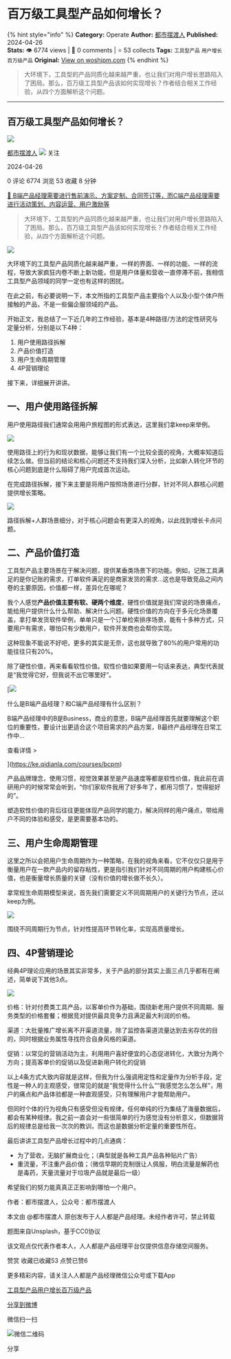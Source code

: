 # 百万级工具型产品如何增长？
{% hint style="info" %}
**Category:** Operate
**Author:** [都市摆渡人](https://www.woshipm.com/u/1301359)
**Published:** 2024-04-26  
**Stats:** 👁️ 6774 views | 💬 0 comments | ⭐ 53 collects
**Tags:** `工具型产品` `用户增长` `百万级产品`
**Original:** [View on woshipm.com](https://www.woshipm.com/operate/6039928.html)
{% endhint %}
> 大环境下，工具型的产品同质化越来越严重，也让我们对用户增长思路陷入了困局。那么，百万级工具型产品该如何实现增长？作者结合相关工作经验，从四个方面解析这个问题。

---

## 百万级工具型产品如何增长？

[![](https://static.woshipm.com/view/woshipm_api_def_20240830180202_5595.jpg?imageView2/1/w/72/h/72/q/100)](https://www.woshipm.com/u/1301359)

[都市摆渡人](https://www.woshipm.com/u/1301359) ![](https://static.woshipm.com/tag/1121_1@2x.png) 关注

2024-04-26

0 评论 6774 浏览 53 收藏 8 分钟

[🔗 B端产品经理需要进行售前演示、方案定制、合同签订等，而C端产品经理需要进行活动策划、内容运营、用户激励等](https://ke.qidianla.com/courses/bcpm)

> 大环境下，工具型的产品同质化越来越严重，也让我们对用户增长思路陷入了困局。那么，百万级工具型产品该如何实现增长？作者结合相关工作经验，从四个方面解析这个问题。

![](https://image.woshipm.com/2023/04/13/07803bcc-d9de-11ed-8fc2-00163e0b5ff3.jpg)

大环境下的工具型产品同质化越来越严重，一样的界面、一样的功能、一样的流程，导致大家疯狂内卷不断上新功能，但是用户体量和营收一直停滞不前，我相信工具型产品领域的同学一定也有这样的困扰。

在此之前，有必要说明一下，本文所指的工具型产品主要指个人以及小型个体户所接触的产品，不是一些偏企服领域的产品。

开始正文，我总结了一下近几年的工作经验，基本是4种路径/方法的定性研究与定量分析，分别是以下4种：

1.  用户使用路径拆解
2.  产品价值打造
3.  用户生命周期管理
4.  4P营销理论

接下来，详细展开讲讲。

## 一、用户使用路径拆解

用户使用路径我们通常会用用户旅程图的形式表达，这里我们拿keep来举例。

![](https://image.woshipm.com/2024/04/26/135d508e-032b-11ef-a39f-00163e0b5ff3.png)

使用路径上的行为和现状数据，能够让我们有一个比较全面的视角，大概率知道后续怎么做。但当前的结论和核心问题还不支持我们深入分析，比如新人转化环节的核心问题到底是什么阻碍了用户完成首次运动。

在完成路径拆解，接下来主要是将用户按照场景进行分群，针对不同人群核心问题提供增长策略。

![](https://image.woshipm.com/2024/04/26/1893fe5e-032b-11ef-a94f-00163e0b5ff3.png)

路径拆解+人群场景细分，对于核心问题会有更深入的视角，以此找到增长卡点问题。

## 二、产品价值打造

工具型产品主要场景在于解决问题，提供某垂类场景下的功能。例如，记账工具满足的是你记账的需求，打单软件满足的是商家发货的需求…这也是导致竞品之间内卷的主要原因，价值都一样，差异化在哪呢？

我个人感觉**产品价值主要有软、硬两个维度**，硬性价值就是我们常说的场景痛点，能给用户提供什么什么帮助、解决什么问题。硬性价值的方向在于多元化场景覆盖，拿打单发货软件举例，单单只是一个订单检索排序场景，能有十多种方式，只要用户有需求，哪怕只有少数用户，软件开发商也会帮你实现。

这种现象不能说不好吧，更多的其实是无奈，这也就导致了80%的用户常用的功能往往只有20%。

除了硬性价值，再来看看软性价值。软性价值如果要用一句话来表达，典型代表就是“我觉得它好，但我说不出它哪里好”。

[![](https://image.woshipm.com/2023/07/27/6f50fd24-2c7f-11ee-875d-00163e0b5ff3.png)

什么是B端产品经理？和C端产品经理有什么区别？

B端产品经理中的B是Business，商业的意思，B端产品经理首先就要理解这个职位的重要性，要设计出更适合这个项目需求的产品方案，B最终产品经理在日常工作中...

查看详情 >

](https://ke.qidianla.com/courses/bcpm)

产品品牌理念，使用习惯，视觉效果甚至是产品速度等都是软性价值，我此前在调研用户的时候常常会听到，“你们家软件我用了好多年了，都用习惯了，觉得挺好的”。

塑造软性价值的背后往往更能体现产品同学的能力，解决同样的用户痛点，带给用户不同的体验和感受，是更需要基本功的。

## 三、用户生命周期管理

这里之所以会把用户生命周期作为一种策略，在我的视角来看，它不仅仅只是用于衡量用户在一款产品内的留存粘性，更是指引我们针对不同周期的用户构建核心价值，也是衡量增长质量的关键（没有价值的增长做不长久）。

拿常规生命周期模型来说，首先我们需要定义不同周期用户的关键行为节点，还以keep为例。

![](https://image.woshipm.com/2024/04/26/271c8f7c-032b-11ef-b9e3-00163e0b5ff3.png)

围绕不同周期行为节点，针对性提高环节转化率，实现高质量增长。

## 四、4P营销理论

经典4P理论应用的场景其实非常多，关于产品的部分其实上面三点几乎都有在阐述，简单说下其他3点。

![](https://image.woshipm.com/2024/04/26/314721ba-032b-11ef-bc97-00163e0b5ff3.png)

价格：针对付费类工具产品，以客单价作为基础，围绕新老用户提供不同周期、服务类型的价格套餐；根据竞对提供最具竞争力且满足最大利润的价格。

渠道：大批量推广增长离不开渠道流量，除了监控各渠道流量达到去劣存优的目的，同时根据业务属性寻找符合自身风格的渠道。

促销：以常见的营销活动为主，利用用户喜好便宜的心态促进转化，大致分为两个方向；提高客单价的促销以及促进新用户转化的促销

以上4条方式大致内容就是这样，但我为什么强调用定性和定量作为分析手段，定性是一种人的主观感受，很常见的就是“我觉得什么什么”“我感觉怎么怎么样”，用户的痛点和产品体验都是一种直观感受，只有理解用户才能帮助用户。

但同时个体的行为视角只有感受但没有规律，任何单纯的行为集结了海量数据后，都会有某种规律。我之前一直会对一些很简单的行为感觉没有分析意义，但数据背后的规律总是给我一次次的教训，而这也是数据分析定量的重要性所在。

最后讲讲工具型产品增长过程中的几点通病：

*   为了营收，无脑扩展商业化；（典型就是各种工具产品各种贴片广告）
*   重流量，不注重产品价值；（微信早期的克制很让人佩服，明白流量是解药也是毒药，天量流量对于垃圾产品就是最后一级）

希望我们的努力能真真正正影响到哪怕一个用户​。

作者：都市摆渡人，公众号：都市摆渡人

本文由 @都市摆渡人 原创发布于人人都是产品经理。未经作者许可，禁止转载

题图来自Unsplash，基于CC0协议

该文观点仅代表作者本人，人人都是产品经理平台仅提供信息存储空间服务。

赞赏 收藏已收藏53 点赞已赞6

更多精彩内容，请关注人人都是产品经理微信公众号或下载App

[工具型产品](https://www.woshipm.com/tag/%e5%b7%a5%e5%85%b7%e5%9e%8b%e4%ba%a7%e5%93%81)[用户增长](https://www.woshipm.com/tag/%e7%94%a8%e6%88%b7%e5%a2%9e%e9%95%bf)[百万级产品](https://www.woshipm.com/tag/%e7%99%be%e4%b8%87%e7%ba%a7%e4%ba%a7%e5%93%81)

[分享到微博](https://service.weibo.com/share/share.php?appkey=2775287854&title=百万级工具型产品如何增长？&url=https://www.woshipm.com/operate/6039928.html&pic=https://image.woshipm.com/2023/04/13/07803bcc-d9de-11ed-8fc2-00163e0b5ff3.jpg)

微信扫一扫

![微信二维码](https://api.pwmqr.com/qrcode/create/?url=https://www.woshipm.com/operate/6039928.html)

分享